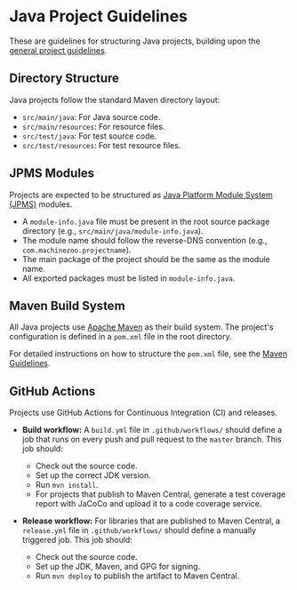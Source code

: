 # Java Project Guidelines

These are guidelines for structuring Java projects, building upon the [general project guidelines](../README.md).

## Directory Structure

Java projects follow the standard Maven directory layout:

-   `src/main/java`: For Java source code.
-   `src/main/resources`: For resource files.
-   `src/test/java`: For test source code.
-   `src/test/resources`: For test resource files.

## JPMS Modules

Projects are expected to be structured as [Java Platform Module System (JPMS)](https://en.wikipedia.org/wiki/Java_Platform_Module_System) modules.

-   A `module-info.java` file must be present in the root source package directory (e.g., `src/main/java/module-info.java`).
-   The module name should follow the reverse-DNS convention (e.g., `com.machinezoo.projectname`).
-   The main package of the project should be the same as the module name.
-   All exported packages must be listed in `module-info.java`.

## Maven Build System

All Java projects use [Apache Maven](https://maven.apache.org/) as their build system. The project's configuration is defined in a `pom.xml` file in the root directory.

For detailed instructions on how to structure the `pom.xml` file, see the [Maven Guidelines](maven.md).

## GitHub Actions

Projects use GitHub Actions for Continuous Integration (CI) and releases.

-   **Build workflow:** A `build.yml` file in `.github/workflows/` should define a job that runs on every push and pull request to the `master` branch. This job should:
    -   Check out the source code.
    -   Set up the correct JDK version.
    -   Run `mvn install`.
    -   For projects that publish to Maven Central, generate a test coverage report with JaCoCo and upload it to a code coverage service.

-   **Release workflow:** For libraries that are published to Maven Central, a `release.yml` file in `.github/workflows/` should define a manually triggered job. This job should:
    -   Check out the source code.
    -   Set up the JDK, Maven, and GPG for signing.
    -   Run `mvn deploy` to publish the artifact to Maven Central.

